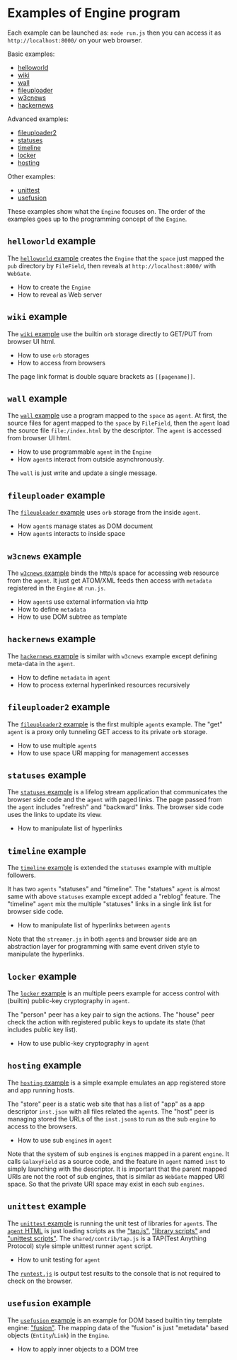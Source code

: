 # Examples of Engine program

Each example can be launched as: ``node run.js``
then you can access it as ``http://localhost:8000/``
on your web browser.

Basic examples:

- [helloworld](helloworld)
- [wiki](wiki)
- [wall](wall)
- [fileuploader](fileuploader)
- [w3cnews](w3cnews)
- [hackernews](hackernews)

Advanced examples:

- [fileuploader2](fileuploader2)
- [statuses](statuses)
- [timeline](timeline)
- [locker](locker)
- [hosting](hosting)

Other examples:

- [unittest](unittest)
- [usefusion](usefusion)

These examples show what the `Engine` focuses on.
The order of the examples goes up to the programming concept of the `Engine`.

## `helloworld` example

The [`helloworld` example](helloworld) creates the `Engine` that
the `space` just mapped the `pub` directory by `FileField`,
then reveals at `http://localhost:8000/` with `WebGate`.

- How to create the `Engine`
- How to reveal as Web server

## `wiki` example

The [`wiki` example](wiki) use the builtin `orb` storage directly 
to GET/PUT from browser UI html.

- How to use `orb` storages
- How to access from browsers

The page link format is double square brackets as `[[pagename]]`.

## `wall` example

The [`wall` example](wall) use a program mapped to the `space` as `agent`.
At first, the source files for agent mapped to the `space` by `FileField`,
then the `agent` load the source file `file:/index.html` by the descriptor.
The `agent` is accessed from browser UI html.

- How to use programmable `agent` in the `Engine`
- How `agent`s interact from outside asynchronously.

The `wall` is just write and update a single message.

## `fileuploader` example

The [`fileuploader` example](fileuploader) uses `orb` storage from 
the inside `agent`.

- How `agent`s manage states as DOM document
- How `agent`s interacts to inside space

## `w3cnews` example

The [`w3cnews` example](w3cnews) binds the http/s space for
accessing web resource from the `agent`.
It just get ATOM/XML feeds then access with `metadata` registered in 
the `Engine` at `run.js`.

- How `agent`s use external information via http
- How to define `metadata`
- How to use DOM subtree as template

## `hackernews` example

The [`hackernews` example](hackernews) is similar with `w3cnews` example
except defining meta-data in the `agent`.

- How to define `metadata` in `agent`
- How to process external hyperlinked resources recursively

## `fileuploader2` example

The [`fileuploader2` example](fileuploader2) is 
the first multiple `agent`s example.
The "get" `agent` is a proxy only tunneling GET access to 
its private `orb` storage.

- How to use multiple `agent`s
- How to use space URI mapping for management accesses

## `statuses` example

The [`statuses` example](statuses) is a lifelog stream application
that communicates the browser side code and the `agent` with paged links.
The page passed from the `agent` includes "refresh" and "backward" links.
The browser side code uses the links to update its view.

- How to manipulate list of hyperlinks

## `timeline` example

The [`timeline` example](timeline) is extended the `statuses` example
with multiple followers.

It has two `agents` "statuses" and "timeline".
The "statues" `agent` is almost same with above `statuses` example
except added a "reblog" feature.
The "timeline" `agent` mix the multiple "statuses" links in a single link list
for browser side code.

- How to manipulate list of hyperlinks between `agent`s

Note that the `streamer.js` in both `agent`s and browser side are 
an abstraction layer
for programming with same event driven style to manipulate the hyperlinks.

## `locker` example

The [`locker` example](locker) is an multiple peers example 
for access control with (builtin) public-key cryptography in `agent`.

The "person" peer has a key pair to sign the actions.
The "house" peer check the action with registered public keys
to update its state (that includes public key list).

- How to use public-key cryptography in `agent`

## `hosting` example

The [`hosting` example](hosting) is a simple example emulates 
an app registered store and app running hosts.

The "store" peer is a static web site that has 
a list of "app" as a app descriptor `inst.json` 
with all files  related the `agent`s.
The "host" peer is  managing stored the URLs of the `inst.json`s 
to run as the sub `engine` to access to the browsers.

- How to use sub `engine`s in `agent`

Note that the system of sub `engine`s is `engine`s mapped in a parent `engine`.
It calls `GalaxyField` as a source code, and the feature in `agent` named
`inst` to simply launching with the descriptor.
It is important that the parent mapped URIs are not the root of sub engines,
that is similar as `WebGate` mapped URI space.
So that the private URI space may exist in each sub `engines`.

## `unittest` example

The [`unittest` example](unittest) is running the unit test of libraries
for `agent`s.
The [`agent` HTML](unittest/src/unittest.html) is just loading scripts as 
the ["tap.js"](../shared/contrib/tap.js), 
["library scripts"](unittest/src/library.js) and 
["unittest scripts"](unittest/src/library-tests.js).
The `shared/contrib/tap.js` is a TAP(Test Anything Protocol) style simple unittest runner 
`agent` script.

- How to unit testing for `agent`

The [`runtest.js`](unittest/runtest.js) is output test results to the console
that is not required to check on the browser.

## `usefusion` example

The [`usefusion` example](usefusion) is an example for 
DOM based builtin tiny template engine: ["fusion"](../shared/contrib/fusion.js).
The mapping data of the "fusion" is just "metadata" based objects
(`Entity`/`Link`) in the `Engine`.

- How to apply inner objects to a DOM tree

